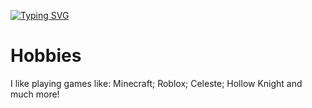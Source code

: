 [![Typing SVG](https://readme-typing-svg.demolab.com?font=Monocraft&weight=300&size=34&duration=3000&pause=500&color=15A5F7&background=3C3C3C3C&center=true&vCenter=true&width=900&height=80&lines=Welcome!+Have+a+look+around+;My+name+is+Michael+and+I+sometimes+do+stuff)](https://git.io/typing-svg)

# Hobbies
 I like playing games like: Minecraft; Roblox; Celeste; Hollow Knight and much more!
